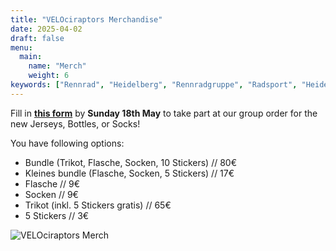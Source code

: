```yaml
---
title: "VELOciraptors Merchandise"
date: 2025-04-02
draft: false
menu:
  main:
    name: "Merch"
    weight: 6
keywords: ["Rennrad", "Heidelberg", "Rennradgruppe", "Radsport", "Heidelberg Radfahren", "RSV", "RTF", "bike", "cycling", "Routen"]
---
```

Fill in [**this form**]() by **Sunday 18th May** to take part at our group order for the new Jerseys, Bottles, or Socks!

You have following options:
- Bundle (Trikot, Flasche, Socken, 10 Stickers) // 80€
- Kleines bundle (Flasche, Socken, 5 Stickers) // 17€
- Flasche // 9€
- Socken // 9€
- Trikot  (inkl. 5 Stickers gratis) // 65€ 
- 5 Stickers // 3€

![VELOciraptors Merch](/images/merch.jpg)

